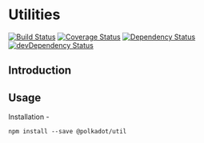 # Utilities

[![Build Status](https://travis-ci.org/polkadot-js/util.svg?branch=master)](https://travis-ci.org/polkadot-js/util)
[![Coverage Status](https://coveralls.io/repos/github/polkadot-js/util/badge.svg?branch=master)](https://coveralls.io/github/polkadot-js/util?branch=master)
[![Dependency Status](https://david-dm.org/polkadot-js/util.svg)](https://david-dm.org/polkadot-js/util)
[![devDependency Status](https://david-dm.org/polkadot-js/util/dev-status.svg)](https://david-dm.org/polkadot-js/util#info=devDependencies)

## Introduction


## Usage

Installation -

```
npm install --save @polkadot/util
```

